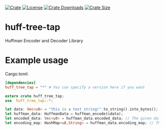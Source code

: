 [![Crate][crate_img]][crate]
[![License][license_img]][license_file]
[![Crate Downloads][downloads_img]][crate]
[![Crate Size][loc_img]][loc]

# huff-tree-tap
Huffman Encoder and Decoder Library

# Example usage
Cargo.toml:
```toml
[dependencies]
huff_tree_tap = "*" # You can specify a version here if you want
```

```rust
extern crate huff_tree_tap;
use  huff_tree_tap::*;

let data: Vec<u8> = "this is a test string!".to_string().into_bytes();
let huffman_data: HuffmanData = huffman_encode(&data);
let encoded_data: Vec<u8> = huffman_data.encoded_data; // The given data encoded
let encoding_map: HashMap<u8,String> = huffman_data.encoding_map; // The encoding map required to decode the data

```

<!-- Badges -->
[crate]: https://crates.io/crates/huff-tree-tap "Crate Link"
[crate_img]: https://img.shields.io/crates/v/huff-tree-tap.svg?logo=rust "Crate Page"
[downloads_img]: https://img.shields.io/crates/dv/huff-tree-tap.svg?logo=rust "Crate Downloads"
[license_file]: https://github.com/chimbosonic/huff-tree-tap/blob/master/LICENSE "License File"
[license_img]: https://img.shields.io/crates/l/huff-tree-tap.svg "License Display"
[loc]: https://github.com/chimbosonic/huff-tree-tap "Repository"
[loc_img]: https://tokei.rs/b1/github/chimbosonic/huff-tree-tap?category=code "Repository Size"